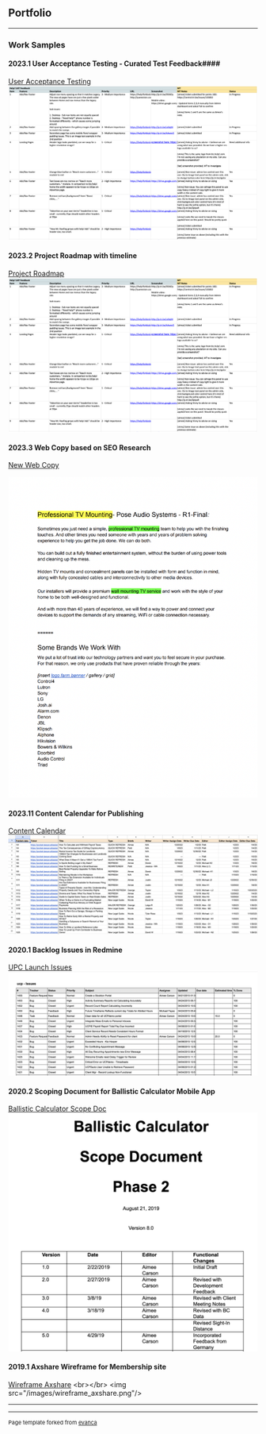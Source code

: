## Portfolio

---

### Work Samples

#### 2023.1 User Acceptance Testing - Curated Test Feedback####
[User Acceptance Testing](/images/Help!%20UAT.xlsx%20-%20Google%20Sheets.pdf)
<img src="/images/UAT-feedback.png"/>

#### 2023.2 Project Roadmap with timeline ####
[Project Roadmap](/images/Help!%20UAT.xlsx%20-%20Google%20Sheets.pdf)
<img src="/images/UAT-feedback.png"/>

#### 2023.3 Web Copy based on SEO Research ####

[New Web Copy](/pdf/Sample%20writing_Content_%20TVmount__R1-Final.docx.pdf)

<img src="/images/pose-web-copy.png"/>


#### 2023.11 Content Calendar for Publishing

[Content Calendar](/images/2023%20Content%20Dev%20Tracking_calendar%5Bsample%5D.xlsx%20-%20Google%20Sheets.pdf
)
<img src="/images/content_calendar.png"/>

#### 2020.1 Backlog Issues in Redmine
[UPC Launch Issues](/pdf/Redmine_Issues.pdf)
<img src="/images/redmine-issues.png"/>


#### 2020.2 Scoping Document for Ballistic Calculator Mobile App
[Ballistic Calculator Scope Doc](/pdf/Phase2_Reqs_BallisticCalculator_WebApp_FinalReview8.pdf)
<img src="/images/z-scope-doc.png"/>


#### 2019.1 Axshare Wireframe for Membership site
[Wireframe Axshare]([http://example.com/](https://i9a8ec.axshare.com/#p=home))
<br></br>
<img src="/images/wireframe_axshare.png"/>


<!--

### Archive

- [Project 2014 Axshare Wireframe](/images/wireframe_axshare.png
)
- [Project 2 Title](http://example.com/)
- [Project 3 Title](http://example.com/)
- [Project 4 Title](http://example.com/)
- [Project 5 Title](http://example.com/)
-->
---




---
<p style="font-size:11px">Page template forked from <a href="https://github.com/evanca/quick-portfolio">evanca</a></p>
<!-- Remove above link if you don't want to attibute -->
